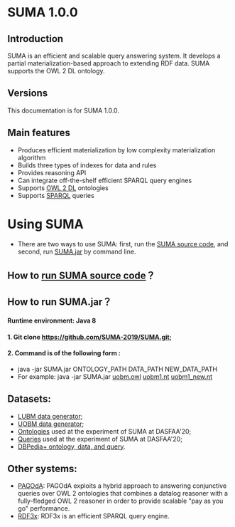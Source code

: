 # SUMA 1.0.0

## Introduction
SUMA is an efficient and scalable query answering system. It develops a partial materialization-based approach to extending RDF data. SUMA supports the OWL 2 DL ontology.

## Versions
This documentation is for SUMA 1.0.0.

## Main features
- Produces efficient materialization by low complexity materialization algorithm
- Builds three types of indexes for data and rules
- Provides reasoning API
- Can integrate off-the-shelf efficient SPARQL query engines
- Supports [OWL 2 DL](https://www.w3.org/TR/owl2-syntax/) ontologies
- Supports [SPARQL](https://www.w3.org/TR/sparql11-query/) queries

# Using SUMA
- There are two ways to use SUMA: first, run the [SUMA source code](https://github.com/SUMA-2019/SUMA-resource), and second, run [SUMA.jar](https://github.com/SUMA-2019/SUMA) by command line.
## How to [run SUMA source code](https://github.com/SUMA-2019/SUMA-resource)？

## How to run SUMA.jar？
#### Runtime environment: Java 8 
#### 1. Git clone https://github.com/SUMA-2019/SUMA.git;
#### 2. Command is of the following form :
- java -jar SUMA.jar ONTOLOGY_PATH DATA_PATH NEW_DATA_PATH
- For example: java -jar SUMA.jar [uobm.owl](https://github.com/SUMA-2019/SUMA) [uobm1.nt](https://github.com/SUMA-2019/SUMA) [uobm1_new.nt](https://github.com/SUMA-2019/SUMA)

## Datasets:
- [LUBM data generator](http://swat.cse.lehigh.edu/projects/lubm/);
- [UOBM data generator](http://www.cs.ox.ac.uk/isg/tools/UOBMGenerator/);
- [Ontologies](https://github.com/SUMA-2019/SUMA) used at the experiment of SUMA at DASFAA'20;
- [Queries](https://github.com/SUMA-2019/SUMA) used at the experiment of SUMA at DASFAA'20;
- [DBPedia+ ontology, data, and query](http://www.cs.ox.ac.uk/isg/tools/PAGOdA/).

## Other systems:
- [PAGOdA](http://www.cs.ox.ac.uk/isg/tools/PAGOdA/): PAGOdA exploits a hybrid approach to answering conjunctive queries over OWL 2 ontologies that combines a datalog reasoner with a fully-fledged OWL 2 reasoner in order to provide scalable "pay as you go" performance. 
- [RDF3x](https://github.com/gh-rdf3x/gh-rdf3x): RDF3x is an efficient SPARQL query engine. 
